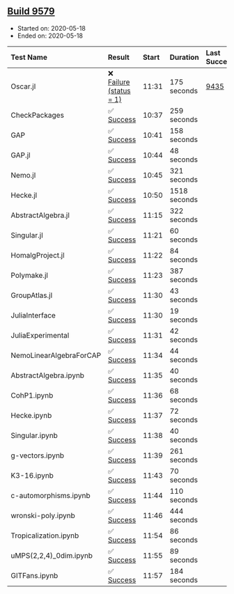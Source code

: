 ## [Build 9579](https://oscarci.mathematik.uni-kl.de/job/oscar/9579/)

* Started on: 2020-05-18
* Ended on: 2020-05-18

| Test Name    | Result | Start | Duration | Last Success | First Failure |
|:-------------|:-------|:------|:---------|:-------------|:--------------|
| Oscar.jl | ❌ [Failure (status = 1)](https://oscarci.mathematik.uni-kl.de/job/oscar/9579/artifact/logs/build-9579/Oscar.jl.log) | 11:31 | 175 seconds | [9435](https://oscarci.mathematik.uni-kl.de/job/oscar/9435/) | [9436](https://oscarci.mathematik.uni-kl.de/job/oscar/9436/) |
| CheckPackages | ✅ [Success](https://oscarci.mathematik.uni-kl.de/job/oscar/9579/artifact/logs/build-9579/CheckPackages.log) | 10:37 | 259 seconds |  |  |
| GAP | ✅ [Success](https://oscarci.mathematik.uni-kl.de/job/oscar/9579/artifact/logs/build-9579/GAP.log) | 10:41 | 158 seconds |  |  |
| GAP.jl | ✅ [Success](https://oscarci.mathematik.uni-kl.de/job/oscar/9579/artifact/logs/build-9579/GAP.jl.log) | 10:44 | 48 seconds |  |  |
| Nemo.jl | ✅ [Success](https://oscarci.mathematik.uni-kl.de/job/oscar/9579/artifact/logs/build-9579/Nemo.jl.log) | 10:45 | 321 seconds |  |  |
| Hecke.jl | ✅ [Success](https://oscarci.mathematik.uni-kl.de/job/oscar/9579/artifact/logs/build-9579/Hecke.jl.log) | 10:50 | 1518 seconds |  |  |
| AbstractAlgebra.jl | ✅ [Success](https://oscarci.mathematik.uni-kl.de/job/oscar/9579/artifact/logs/build-9579/AbstractAlgebra.jl.log) | 11:15 | 322 seconds |  |  |
| Singular.jl | ✅ [Success](https://oscarci.mathematik.uni-kl.de/job/oscar/9579/artifact/logs/build-9579/Singular.jl.log) | 11:21 | 60 seconds |  |  |
| HomalgProject.jl | ✅ [Success](https://oscarci.mathematik.uni-kl.de/job/oscar/9579/artifact/logs/build-9579/HomalgProject.jl.log) | 11:22 | 84 seconds |  |  |
| Polymake.jl | ✅ [Success](https://oscarci.mathematik.uni-kl.de/job/oscar/9579/artifact/logs/build-9579/Polymake.jl.log) | 11:23 | 387 seconds |  |  |
| GroupAtlas.jl | ✅ [Success](https://oscarci.mathematik.uni-kl.de/job/oscar/9579/artifact/logs/build-9579/GroupAtlas.jl.log) | 11:30 | 43 seconds |  |  |
| JuliaInterface | ✅ [Success](https://oscarci.mathematik.uni-kl.de/job/oscar/9579/artifact/logs/build-9579/JuliaInterface.log) | 11:30 | 19 seconds |  |  |
| JuliaExperimental | ✅ [Success](https://oscarci.mathematik.uni-kl.de/job/oscar/9579/artifact/logs/build-9579/JuliaExperimental.log) | 11:31 | 42 seconds |  |  |
| NemoLinearAlgebraForCAP | ✅ [Success](https://oscarci.mathematik.uni-kl.de/job/oscar/9579/artifact/logs/build-9579/NemoLinearAlgebraForCAP.log) | 11:34 | 44 seconds |  |  |
| AbstractAlgebra.ipynb | ✅ [Success](https://oscarci.mathematik.uni-kl.de/job/oscar/9579/artifact/logs/build-9579/AbstractAlgebra.ipynb.log) | 11:35 | 40 seconds |  |  |
| CohP1.ipynb | ✅ [Success](https://oscarci.mathematik.uni-kl.de/job/oscar/9579/artifact/logs/build-9579/CohP1.ipynb.log) | 11:36 | 68 seconds |  |  |
| Hecke.ipynb | ✅ [Success](https://oscarci.mathematik.uni-kl.de/job/oscar/9579/artifact/logs/build-9579/Hecke.ipynb.log) | 11:37 | 72 seconds |  |  |
| Singular.ipynb | ✅ [Success](https://oscarci.mathematik.uni-kl.de/job/oscar/9579/artifact/logs/build-9579/Singular.ipynb.log) | 11:38 | 40 seconds |  |  |
| g-vectors.ipynb | ✅ [Success](https://oscarci.mathematik.uni-kl.de/job/oscar/9579/artifact/logs/build-9579/g-vectors.ipynb.log) | 11:39 | 261 seconds |  |  |
| K3-16.ipynb | ✅ [Success](https://oscarci.mathematik.uni-kl.de/job/oscar/9579/artifact/logs/build-9579/K3-16.ipynb.log) | 11:43 | 70 seconds |  |  |
| c-automorphisms.ipynb | ✅ [Success](https://oscarci.mathematik.uni-kl.de/job/oscar/9579/artifact/logs/build-9579/c-automorphisms.ipynb.log) | 11:44 | 110 seconds |  |  |
| wronski-poly.ipynb | ✅ [Success](https://oscarci.mathematik.uni-kl.de/job/oscar/9579/artifact/logs/build-9579/wronski-poly.ipynb.log) | 11:46 | 444 seconds |  |  |
| Tropicalization.ipynb | ✅ [Success](https://oscarci.mathematik.uni-kl.de/job/oscar/9579/artifact/logs/build-9579/Tropicalization.ipynb.log) | 11:54 | 86 seconds |  |  |
| uMPS(2,2,4)_0dim.ipynb | ✅ [Success](https://oscarci.mathematik.uni-kl.de/job/oscar/9579/artifact/logs/build-9579/uMPS-2-2-4-_0dim.ipynb.log) | 11:55 | 89 seconds |  |  |
| GITFans.ipynb | ✅ [Success](https://oscarci.mathematik.uni-kl.de/job/oscar/9579/artifact/logs/build-9579/GITFans.ipynb.log) | 11:57 | 184 seconds |  |  |
